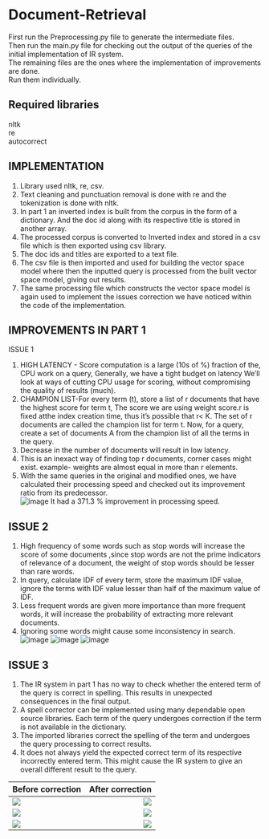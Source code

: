 # Document-Retrieval
First run the Preprocessing.py file to generate the intermediate files.</br>
Then run the main.py file for checking out the output of the queries of the initial implementation of IR system.</br>
The remaining files are the ones where the implementation of improvements are done.</br>
Run them individually.

## Required libraries
nltk</br>
re</br>
autocorrect</br>

## IMPLEMENTATION
1) Library used nltk, re, csv.</br>
2) Text cleaning and punctuation removal is done with re and the tokenization
is done with nltk.
3) In part 1 an inverted index is built from the corpus in the form of a
dictionary. And the doc id along with its respective title is stored in another
array.</br>
4) The processed corpus is converted to Inverted index and stored in a csv file
which is then exported using csv library.</br>
5) The doc ids and titles are exported to a text file.</br>
6) The csv file is then imported and used for building the vector space model
where then the inputted query is processed from the built vector space
model, giving out results.</br>
7) The same processing file which constructs the vector space model is again
used to implement the issues correction we have noticed within the code
of the implementation.</br>

## IMPROVEMENTS IN PART 1
ISSUE 1</br>
1) HIGH LATENCY - Score computation is a large (10s of %) fraction of the, CPU
work on a query, Generally, we have a tight budget on latency We’ll look at
ways of cutting CPU usage for scoring, without compromising the quality of
results (much).</br>
2) CHAMPION LIST-For every term (t), store a list of r documents that have the
highest score for term t, The score we are using weight score.r is fixed atthe index creation time, thus it’s possible that r< K. The set of r documents
are called the champion list for term t. Now, for a query, create a set of
documents A from the champion list of all the terms in the query.</br>
3) Decrease in the number of documents will result in low latency.</br>
4) This is an inexact way of finding top r documents, corner cases might exist.
example- weights are almost equal in more than r elements.</br>
5) With the same queries in the original and modified ones, we have
calculated their processing speed and checked out its improvement ratio
from its predecessor.</br>
![image](https://user-images.githubusercontent.com/54111714/140653974-b2ddd496-1bba-4f40-8dcd-29f67a1c8fcf.png)
It had a 371.3 % improvement in processing speed.</br>

## ISSUE 2
1) High frequency of some words such as stop words will increase the score of
some documents ,since stop words are not the prime indicators of
relevance of a document, the weight of stop words should be lesser than
rare words.</br>
2) In query, calculate IDF of every term, store the maximum IDF value, ignore
the terms with IDF value lesser than half of the maximum value of IDF.</br>
3) Less frequent words are given more importance than more frequent words,
it will increase the probability of extracting more relevant documents.</br>
4) Ignoring some words might cause some inconsistency in search.</br>
![image](https://user-images.githubusercontent.com/54111714/140654015-b792a958-87a8-422a-8fdf-56835a172567.png)
![image](https://user-images.githubusercontent.com/54111714/140654021-6467061b-3afe-42d0-80f3-7ae358471e68.png)
![image](https://user-images.githubusercontent.com/54111714/140654024-9fc694fa-be43-4765-b4c3-08a61a1472e4.png)

## ISSUE 3
1) The IR system in part 1 has no way to check whether the entered term of
the query is correct in spelling. This results in unexpected consequences in
the final output.</br>
2) A spell corrector can be implemented using many dependable open source
libraries. Each term of the query undergoes correction if the term is not
available in the dictionary.</br>
3) The imported libraries correct the spelling of the term and undergoes the
query processing to correct results.</br>
4) It does not always yield the expected correct term of its respective
incorrectly entered term. This might cause the IR system to give an overall
different result to the query.</br>

| Before correction | After correction |
| --- | --- |
| <img src="https://user-images.githubusercontent.com/54111714/140654067-7026870d-90c2-4e96-92cc-bad14e85f37a.png" align="left"> | <img src="https://user-images.githubusercontent.com/54111714/140654067-7026870d-90c2-4e96-92cc-bad14e85f37a.png" align="right"> |
| <img src="https://user-images.githubusercontent.com/54111714/140654084-2bf615e1-2cd8-4700-ac10-82038d5871a7.png" align="left"> | <img src="https://user-images.githubusercontent.com/54111714/140654103-88a08c56-542a-482f-a7da-6c254570dc0b.png" align="right"> |
| <img src="https://user-images.githubusercontent.com/54111714/140654105-096e533c-3b38-44b6-8276-e4c0a1094768.png" align="left"> | <img src="https://user-images.githubusercontent.com/54111714/140654110-4f7fd8a4-ed5f-4a13-801f-509a5ea7fbde.png" align="right"> |
